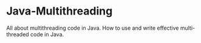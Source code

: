# Java-Multithreading
All about multithreading code in Java. How to use and write effective multi-threaded code in Java.
